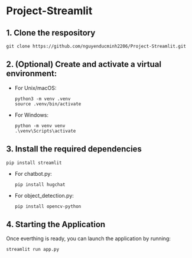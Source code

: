 # Project-Streamlit

## 1. Clone the respository
  ```
  git clone https://github.com/nguyenducminh2206/Project-Streamlit.git
  ```

## 2. (Optional) Create and activate a virtual environment:
- For Unix/macOS:
  ```
  python3 -m venv .venv
  source .venv/bin/activate
  ```
- For Windows:
  ```
  python -m venv venv
  .\venv\Scripts\activate
  ```

## 3. Install the required dependencies
```
pip install streamlit
```
- For chatbot.py:
  ```
  pip install hugchat
  ```
- For object_detection.py:
  ```
  pip install opencv-python
  ```

## 4. Starting the Application

Once everthing is ready, you can launch the application by running:
```
streamlit run app.py
```
  
